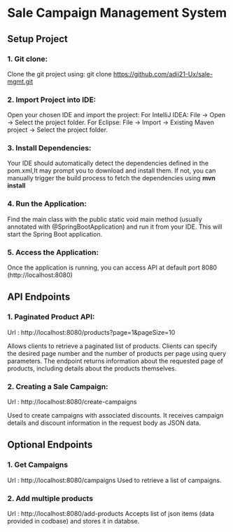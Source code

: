 # Sale Campaign Management System

## Setup Project

### 1. Git clone:
Clone the git project using:
git clone https://github.com/adii21-Ux/sale-mgmt.git

### 2. Import Project into IDE:
Open your chosen IDE and import the project:
For IntelliJ IDEA: File -> Open -> Select the project folder.
For Eclipse: File -> Import -> Existing Maven project -> Select the project folder.

### 3. Install Dependencies:
Your IDE should automatically detect the dependencies defined in the pom.xml,It may prompt you to download and install them. 
If not, you can manually trigger the build process to fetch the dependencies using **mvn install**

### 4. Run the Application:
Find the main class with the public static void main method (usually annotated with @SpringBootApplication) and run it from your IDE. 
This will start the Spring Boot application.

### 5. Access the Application:
Once the application is running, you can access API at default port 8080 (http://localhost:8080)


## API Endpoints

### 1. Paginated Product API:
Url : http://localhost:8080/products?page=1&pageSize=10 

Allows clients to retrieve a paginated list of products. Clients can specify the desired page number and the number of products per page using query parameters. The endpoint returns information about the requested page of products, including details about the products themselves.

### 2. Creating a Sale Campaign:
Url : http://localhost:8080/create-campaigns

Used to create campaigns with associated discounts. It receives campaign details and discount information in the request body as JSON data.

## Optional Endpoints

### 1. Get Campaigns
Url : http://localhost:8080/campaigns
Used to retrieve a list of campaigns.

### 2. Add multiple products
Url : http://localhost:8080/add-products
Accepts list of json items (data provided in codbase) and stores it in databse.
